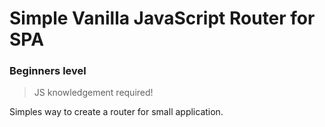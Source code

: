 # Simple Vanilla JavaScript Router for SPA

### Beginners level

> JS knowledgement required!

Simples way to create a router for small application.
